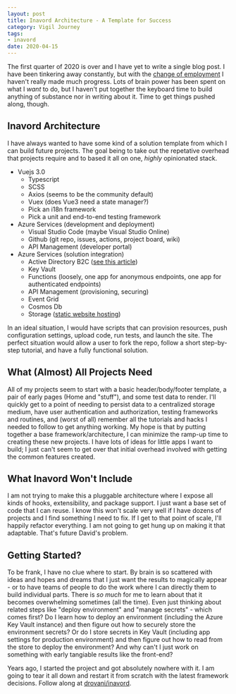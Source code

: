 ```yaml
---
layout: post
title: Inavord Architecture - A Template for Success
category: Vigil Journey
tags:
- inavord
date: 2020-04-15
---
```


The first quarter of 2020 is over and I have yet to write a single blog post. I have been tinkering away constantly, but with the [change of employment](/posts/2019/first-week-at-blue-bolt-solutions/) I haven't really made much progress. Lots of brain power has been spent on what I _want_ to do, but I haven't put together the keyboard time to build anything of substance nor in writing about it. Time to get things pushed along, though.

## Inavord Architecture

I have always wanted to have some kind of a solution template from which I can build future projects. The goal being to take out the repetative overhead that projects require and to based it all on one, _highly_ opinionated stack.

- Vuejs 3.0
  - Typescript
  - SCSS
  - Axios (seems to be the community default)
  - Vuex (does Vue3 need a state manager?)
  - Pick an i18n framework
  - Pick a unit and end-to-end testing framework
- Azure Services (development and deployment)
  - Visual Studio Code (maybe Visual Studio Online)
  - Github (git repo, issues, actions, project board, wiki)
  - API Management (developer portal)
- Azure Services (solution integration)
  - Active Directory B2C ([see this article](https://docs.microsoft.com/en-us/azure/api-management/howto-protect-backend-frontend-azure-ad-b2c))
  - Key Vault
  - Functions (loosely, one app for anonymous endpoints, one app for authenticated endpoints)
  - API Management (provisioning, securing)
  - Event Grid
  - Cosmos Db
  - Storage ([static website hosting](https://docs.microsoft.com/en-us/azure/storage/blobs/storage-blob-static-website))

In an ideal situation, I would have scripts that can provision resources, push configuration settings, upload code, run tests, and launch the site. The perfect situation would allow a user to fork the repo, follow a short step-by-step tutorial, and have a fully functional solution.

## What (Almost) All Projects Need

All of my projects seem to start with a basic header/body/footer template, a pair of early pages (Home and "stuff"), and some test data to render. I'll quickly get to a point of needing to persist data to a centralized storage medium, have user authentication and authorization, testing frameworks and routines, and (worst of all) remember all the tutorials and hacks I needed to follow to get anything working. My hope is that by putting together a base framework/architecture, I can minimize the ramp-up time to creating these new projects. I have lots of ideas for little apps I want to build; I just can't seem to get over that initial overhead involved with getting the common features created.

## What Inavord Won't Include

I am not trying to make this a pluggable architecture where I expose all kinds of hooks, extensibility, and package support. I just want a base set of code that I can reuse. I know this won't scale very well if I have dozens of projects and I find something I need to fix. If I get to that point of scale, I'll happily refactor everything. I am not going to get hung up on making it that adaptable. That's future David's problem.

## Getting Started?

To be frank, I have no clue where to start. By brain is so scattered with ideas and hopes and dreams that I just want the results to magically appear - or to have teams of people to do the work where I can directly them to build individual parts. There is _so much_ for me to learn about that it becomes overwhelming sometimes (all the time). Even just thinking about related steps like "deploy environment" and "manage secrets" - which comes first? Do I learn how to deploy an environment (including the Azure Key Vault instance) and then figure out how to securely store the environment secrets? Or do I store secrets in Key Vault (including app settings for production environment) and then figure out how to read from the store to deploy the environment? And why can't I just work on something with early tangiable results like the front-end?

Years ago, I started the project and got absolutely nowhere with it. I am going to tear it all down and restart it from scratch with the latest framework decisions. Follow along at [drovani/inavord](https://github.com/drovani/inavord).